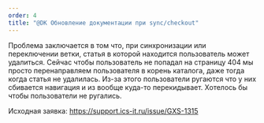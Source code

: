 ```yaml
---
order: 4
title: "@DK Обновление документации при sync/checkout"
---
```


Проблема заключается в том что, при синхронизации или переключении ветки, статья в которой находится пользователь может удалиться. Сейчас чтобы пользователь не попадал на страницу 404 мы просто перенаправляем пользователя в корень каталога, даже тогда когда статья не удалилась. Из-за этого пользователи ругаются что у них сбивается навигация и из вообще куда-то перекидывает. Хотелось бы чтобы пользователи не ругались.

Исходная заявка: <https://support.ics-it.ru/issue/GXS-1315>